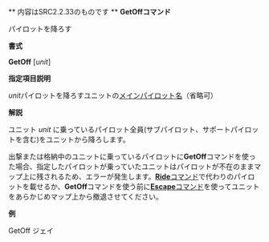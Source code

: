 ** 内容はSRC2.2.33のものです **
**GetOffコマンド**

パイロットを降ろす

**書式**

**GetOff** [*unit*]

**指定項目説明**

*unit*パイロットを降ろすユニットの[メインパイロット名](メインパイロット名.md)（省略可）

**解説**

ユニット *unit* に乗っているパイロット全員(サブパイロット、サポートパイロットを含む)をユニットから降ろします。

出撃または格納中のユニットに乗っているパイロットに**GetOff**コマンドを使った場合、指定したパイロットが乗っていたユニットはパイロットが不在のままマップ上に残されるため、エラーが発生します。[**Ride**コマンド](Rideコマンド.md)で代わりのパイロットを載せるか、**GetOff**コマンドを使う前に[**Escape**コマンド](Escapeコマンド.md)を使ってユニットをあらかじめマップ上から撤退させてください。

**例**

GetOff ジェイ

